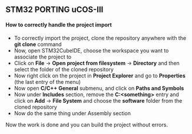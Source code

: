 ## STM32 PORTING uCOS-III

#### How to correctly handle the project import

- To correctly import the project, clone the repository anywhere with the **git clone** command
- Now, open STM32CubeIDE, choose the workspace you want to associate the project to
- Click on **File** -> **Open project from filesystem** -> **Directory** and then select the folder of the cloned repository
- Now right click on the project in **Project Explorer** and go to **Properties** (the last entry of the menu)
- Now open **C/C++ General** submenu, and click on **Paths and Symbols**
- Now under **Includes** section, remove the **C:\<something>** entry and click on **Add** -> **File System** and choose the **software** folder from the cloned repository
- Now do the same thing under Assembly section

Now the work is done and you can build the project without errors.
